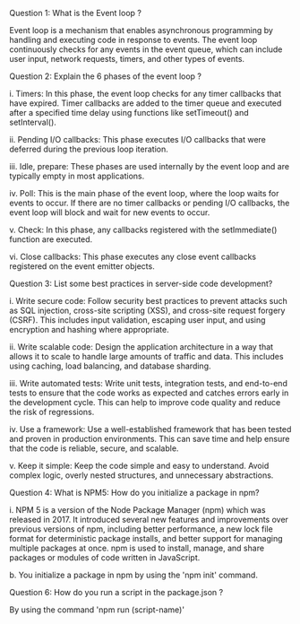 Question 1: What is the Event loop ?

Event loop is a mechanism that enables asynchronous programming by handling and executing code in response to events. The event loop continuously checks for any events in the event queue, which can include user input, network requests, timers, and other types of events.

Question 2: Explain the 6 phases of the event loop ?

i. Timers: In this phase, the event loop checks for any timer callbacks that have expired. Timer callbacks are added to the timer queue and executed after a specified time delay using functions like setTimeout() and setInterval().

ii. Pending I/O callbacks: This phase executes I/O callbacks that were deferred during the previous loop iteration.

iii. Idle, prepare: These phases are used internally by the event loop and are typically empty in most applications.

iv. Poll: This is the main phase of the event loop, where the loop waits for events to occur. If there are no timer callbacks or pending I/O callbacks, the event loop will block and wait for new events to occur.

v. Check: In this phase, any callbacks registered with the setImmediate() function are executed.

vi. Close callbacks: This phase executes any close event callbacks registered on the event emitter objects.

Question 3: List some best practices in server-side code development?

i. Write secure code: Follow security best practices to prevent attacks such as SQL injection, cross-site scripting (XSS), and cross-site request forgery (CSRF). This includes input validation, escaping user input, and using encryption and hashing where appropriate.

ii. Write scalable code: Design the application architecture in a way that allows it to scale to handle large amounts of traffic and data. This includes using caching, load balancing, and database sharding.

iii. Write automated tests: Write unit tests, integration tests, and end-to-end tests to ensure that the code works as expected and catches errors early in the development cycle. This can help to improve code quality and reduce the risk of regressions.

iv. Use a framework: Use a well-established framework that has been tested and proven in production environments. This can save time and help ensure that the code is reliable, secure, and scalable.

v. Keep it simple: Keep the code simple and easy to understand. Avoid complex logic, overly nested structures, and unnecessary abstractions.

Question 4: What is NPM5: How do you initialize a package in npm?

i. NPM 5 is a version of the Node Package Manager (npm) which was released in 2017. It introduced several new features and improvements over previous versions of npm, including better performance, a new lock file format for deterministic package installs, and better support for managing multiple packages at once. npm is used to install, manage, and share packages or modules of code written in JavaScript.

b. You initialize a package in npm by using the 'npm init' command.

Question 6: How do you run a script in the package.json ?

By using the command 'npm run (script-name)'
